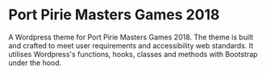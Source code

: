 # Port Pirie Masters Games 2018
A Wordpress theme for Port Pirie Masters Games 2018. The theme is built and crafted to meet user requirements and accessibility web standards. It utilises Wordpress's functions, hooks, classes and methods with Bootstrap under the hood.
